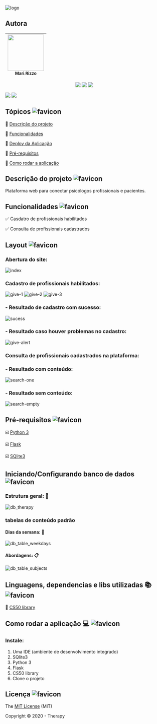 ![logo](https://user-images.githubusercontent.com/69127182/102272845-2ea44700-3f00-11eb-9dbf-755de5a23ac8.png)



## Autora

| [<img src="https://avatars3.githubusercontent.com/u/69127182?s=460&u=b6023a31c4fcfe7ddaa4683de3e99634646608be&v=4" width=115><br><sub>Mari Rizzo</sub>](https://github.com/mar1zzo) 
| :---: | 

<p align="center">
  <img src="https://img.shields.io/static/v1?label=flask&message=framework&color=pink&style=for-the-badge&logo=flask"/>
  <img src="https://img.shields.io/static/v1?label=python&message=language&color=blue&style=for-the-badge&logo=python"/>
  <img src="http://img.shields.io/static/v1?label=License&message=MIT&color=green&style=for-the-badge"/>
</p>
<p>
  <img src="http://img.shields.io/static/v1?label=testes&message=100&color=GREEN&style=for-the-badge"/>
   <img src="http://img.shields.io/static/v1?label=STATUS&message=CONCLUIDO&color=GREEN&style=for-the-badge"/>
</p>


## Tópicos ![favicon](https://user-images.githubusercontent.com/69127182/102274227-48df2480-3f02-11eb-8134-e8fe6643f697.png)

:small_blue_diamond: [Descrição do projeto](#Descrição-do-projeto-favicon)

:small_blue_diamond: [Funcionalidades](#funcionalidades)

:small_blue_diamond: [Deploy da Aplicação](#deploy-da-aplicação-dash)

:small_blue_diamond: [Pré-requisitos](#pré-requisitos)

:small_blue_diamond: [Como rodar a aplicação](#como-rodar-a-aplicação-arrow_forward)



## Descrição do projeto ![favicon](https://user-images.githubusercontent.com/69127182/102274227-48df2480-3f02-11eb-8134-e8fe6643f697.png)

<p align="justify">
  Plataforma web para conectar psicólogos profissionais e pacientes. 
</p>



## Funcionalidades ![favicon](https://user-images.githubusercontent.com/69127182/102274227-48df2480-3f02-11eb-8134-e8fe6643f697.png)

:white_check_mark: Casdatro de profissionais habilitados

:white_check_mark: Consulta de profissionais cadastrados



## Layout ![favicon](https://user-images.githubusercontent.com/69127182/102274227-48df2480-3f02-11eb-8134-e8fe6643f697.png)



### Abertura do site:
![index](https://user-images.githubusercontent.com/69127182/102272895-424fad80-3f00-11eb-955c-fb69ffaa670e.png)



### Cadastro de profissionais habilitados:
![give-1](https://user-images.githubusercontent.com/69127182/102273172-affbd980-3f00-11eb-8472-64dbadea6ea3.png)
![give-2](https://user-images.githubusercontent.com/69127182/102273170-aecaac80-3f00-11eb-9e00-5fef395176e0.png)
![give-3](https://user-images.githubusercontent.com/69127182/102273167-ad00e900-3f00-11eb-8df7-4195c199cce7.png)



### - Resultado de cadastro com sucesso:
![sucess](https://user-images.githubusercontent.com/69127182/102273247-ca35b780-3f00-11eb-9f51-e23223aecbab.png)



### - Resultado caso houver problemas no cadastro:
![give-alert](https://user-images.githubusercontent.com/69127182/102273590-521bc180-3f01-11eb-99b1-9af33494cca3.png)



### Consulta de profissionais cadastrados na plataforma:
### - Resultado com conteúdo:
![search-one](https://user-images.githubusercontent.com/69127182/102273008-6e6b2e80-3f00-11eb-9cbd-de1a916dec81.png)



### - Resultado sem conteúdo:
![search-empty](https://user-images.githubusercontent.com/69127182/102273056-8347c200-3f00-11eb-9935-6f93416e5364.png)



## Pré-requisitos ![favicon](https://user-images.githubusercontent.com/69127182/102274227-48df2480-3f02-11eb-8134-e8fe6643f697.png)


:ballot_box_with_check: [Python 3](https://www.python.org/downloads/)

:ballot_box_with_check: [Flask](https://flask-ptbr.readthedocs.io/en/latest/installation.html)

:ballot_box_with_check: [SQlite3](https://www.sqlite.org/download.html)


## Iniciando/Configurando banco de dados ![favicon](https://user-images.githubusercontent.com/69127182/102274227-48df2480-3f02-11eb-8134-e8fe6643f697.png)


### Estrutura geral: :triangular_ruler:
![db_therapy](https://user-images.githubusercontent.com/69127182/102381226-b85b1f80-3fa7-11eb-97d4-412743ec8772.png)


### tabelas de conteúdo padrão
#### Dias da semana: :calendar:
![db_table_weekdays](https://user-images.githubusercontent.com/69127182/102381223-b7c28900-3fa7-11eb-9a10-79c5506c4a51.png)

#### Abordagens: :clipboard:
![db_table_subjects](https://user-images.githubusercontent.com/69127182/102381216-b5f8c580-3fa7-11eb-9cdf-3ebc508976fd.png)



## Linguagens, dependencias e libs utilizadas :books: ![favicon](https://user-images.githubusercontent.com/69127182/102274227-48df2480-3f02-11eb-8134-e8fe6643f697.png)

:pushpin: [CS50 library](https://cs50.stackexchange.com/questions/7291/how-do-i-install-the-cs50-library-to-my-local-os)



## Como rodar a aplicação :computer: ![favicon](https://user-images.githubusercontent.com/69127182/102274227-48df2480-3f02-11eb-8134-e8fe6643f697.png)

### Instale:
1. Uma IDE (ambiente de desenvolvimento integrado)
2. SQlite3
3. Python 3
4. Flask
5. CS50 library
6. Clone o projeto

## Licença ![favicon](https://user-images.githubusercontent.com/69127182/102274227-48df2480-3f02-11eb-8134-e8fe6643f697.png)

The [MIT License]() (MIT)

Copyright :copyright: 2020 - Therapy

